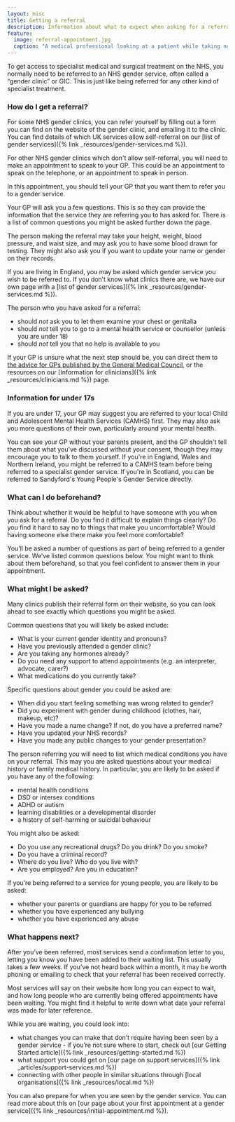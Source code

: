 ```yaml
---
layout: misc
title: Getting a referral
description: Information about what to expect when asking for a referral to a gender service
feature:
  image: referral-appointment.jpg
  caption: "A medical professional looking at a patient while taking notes"
---
```


To get access to specialist medical and surgical treatment on the NHS, you normally need to be referred to an NHS gender service, often called a “gender clinic” or GIC. This is just like being referred for any other kind of specialist treatment.

### How do I get a referral?

For some NHS gender clinics, you can refer yourself by filling out a form you can find on the website of the gender clinic, and emailing it to the clinic. You can find details of which UK services allow self-referral on our [list of gender services]({% link _resources/gender-services.md %}).

For other NHS gender clinics which don't allow self-referral, you will need to make an appointment to speak to your GP. This could be an appointment to speak on the telephone, or an appointment to speak in person.

In this appointment, you should tell your GP that you want them to refer you to a gender service.

Your GP will ask you a few questions. This is so they can provide the information that the service they are referring you to has asked for. There is a list of common questions you might be asked further down the page.

The person making the referral may take your height, weight, blood pressure, and waist size, and may ask you to have some blood drawn for testing. They might also ask you if you want to update your name or gender on their records.

If you are living in England, you may be asked which gender service you wish to be referred to. If you don’t know what clinics there are, we have our own page with a [list of gender services]({% link _resources/gender-services.md %}).

The person who you have asked for a referral:

-   should *not* ask you to let them examine your chest or genitalia
-   should *not* tell you to go to a mental health service or counsellor (unless you are under 18)
-   should *not* tell you that no help is available to you

If your GP is unsure what the next step should be, you can direct them to [the advice for GPs published by the General Medical Council](https://www.gmc-uk.org/ethical-guidance/ethical-hub/trans-healthcare#mental-health-and-bridging-prescriptions), or the resources on our [Information for clinicians]({% link _resources/clinicians.md %}) page.

### Information for under 17s

If you are under 17, your GP may suggest you are referred to your local Child and Adolescent Mental Health Services (CAMHS) first. They may also ask you more questions of their own, particularly around your mental health.

You can see your GP without your parents present, and the GP shouldn't tell them about what you've discussed without your consent, though they may encourage you to talk to them yourself. If you're in England, Wales and Northern Ireland, you might be referred to a CAMHS team before being referred to a specialist gender service. If you're in Scotland, you can be referred to Sandyford's Young People's Gender Service directly.

### What can I do beforehand?

Think about whether it would be helpful to have someone with you when you ask for a referral. Do you find it difficult to explain things clearly? Do you find it hard to say no to things that make you uncomfortable? Would having someone else there make you feel more comfortable?

You’ll be asked a number of questions as part of being referred to a gender service. We’ve listed common questions below. You might want to think about them beforehand, so that you feel confident to answer them in your appointment.

### What might I be asked?

Many clinics publish their referral form on their website, so you can look ahead to see exactly which questions you might be asked.

Common questions that you will likely be asked include:

- What is your current gender identity and pronouns?
- Have you previously attended a gender clinic?
- Are you taking any hormones already?
- Do you need any support to attend appointments (e.g. an interpreter, advocate, carer?)
- What medications do you currently take? 

Specific questions about gender you could be asked are:

- When did you start feeling something was wrong related to gender?
- Did you experiment with gender during childhood (clothes, hair, makeup, etc)?
- Have you made a name change? If not, do you have a preferred name?
- Have you updated your NHS records?
- Have you made any public changes to your gender presentation?

The person referring you will need to list which medical conditions you have on your referral. This may you are asked questions about your medical history or family medical history. In particular, you are likely to be asked if you have any of the following:

- mental health conditions
- DSD or intersex conditions
- ADHD or autism
- learning disabilities or a developmental disorder
- a history of self-harming or suicidal behaviour

You might also be asked:

- Do you use any recreational drugs? Do you drink? Do you smoke?
- Do you have a criminal record?
- Where do you live? Who do you live with?
- Are you employed? Are you in education?

If you’re being referred to a service for young people, you are likely to be asked:

- whether your parents or guardians are happy for you to be referred
- whether you have experienced any bullying
- whether you have experienced any abuse

### What happens next?

After you’ve been referred, most services send a confirmation letter to you, letting you know you have been added to their waiting list. This usually takes a few weeks. If you’ve not heard back within a month, it may be worth phoning or emailing to check that your referral has been received correctly.

Most services will say on their website how long you can expect to wait, and how long people who are currently being offered appointments have been waiting. You might find it helpful to write down what date your referral was made for later reference.

While you are waiting, you could look into:

- what changes you can make that don’t require having been seen by a gender service - if you’re not sure where to start, check out [our Getting Started article]({% link _resources/getting-started.md %})
- what support you could get on [our page on support services]({% link _articles/support-services.md %})
- connecting with other people in similar situations through [local organisations]({% link _resources/local.md %})

You can also prepare for when you are seen by the gender service. You can read more about this on [our page about your first appointment at a gender service]({% link _resources/initial-appointment.md %}).
